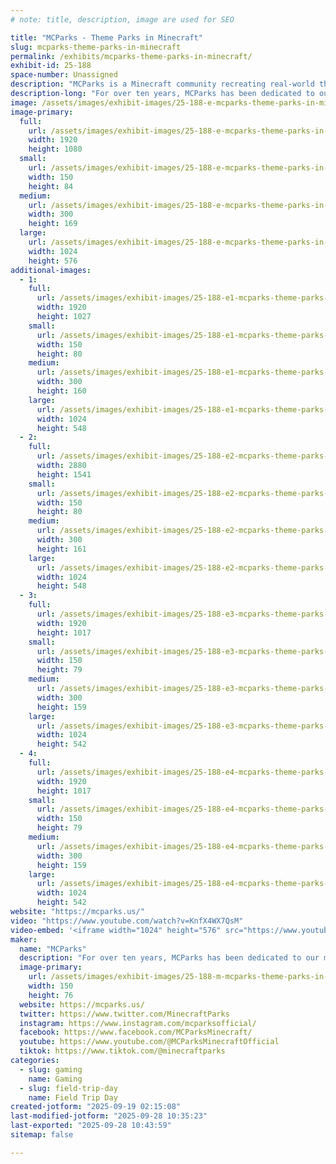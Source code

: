```yaml
---
# note: title, description, image are used for SEO

title: "MCParks - Theme Parks in Minecraft"
slug: mcparks-theme-parks-in-minecraft
permalink: /exhibits/mcparks-theme-parks-in-minecraft/
exhibit-id: 25-188
space-number: Unassigned
description: "MCParks is a Minecraft community recreating real-world theme parks and resorts at a 1:1 scale."
description-long: "For over ten years, MCParks has been dedicated to our mission to create the ultimate destination for theme parks in Minecraft. We specialize in recreating real-world theme parks and resorts (like the Walt Disney World Resort, Universal Orlando Resort, and Disneyland Resort) at a 1:1 scale within the game of Minecraft. Since April 2013, we've welcomed over 450,000 unique Guests, and currently staff a team of over 150 volunteer Cast Members."
image: /assets/images/exhibit-images/25-188-e-mcparks-theme-parks-in-minecraft-castlemcparks-300x169.png
image-primary: 
  full:
    url: /assets/images/exhibit-images/25-188-e-mcparks-theme-parks-in-minecraft-castlemcparks-full.png
    width: 1920
    height: 1080
  small:
    url: /assets/images/exhibit-images/25-188-e-mcparks-theme-parks-in-minecraft-castlemcparks-150x84.png
    width: 150
    height: 84
  medium:
    url: /assets/images/exhibit-images/25-188-e-mcparks-theme-parks-in-minecraft-castlemcparks-300x169.png
    width: 300
    height: 169
  large:
    url: /assets/images/exhibit-images/25-188-e-mcparks-theme-parks-in-minecraft-castlemcparks-1024x576.png
    width: 1024
    height: 576
additional-images: 
  - 1:
    full:
      url: /assets/images/exhibit-images/25-188-e1-mcparks-theme-parks-in-minecraft-epcotmcp-full.png
      width: 1920
      height: 1027
    small:
      url: /assets/images/exhibit-images/25-188-e1-mcparks-theme-parks-in-minecraft-epcotmcp-150x80.png
      width: 150
      height: 80
    medium:
      url: /assets/images/exhibit-images/25-188-e1-mcparks-theme-parks-in-minecraft-epcotmcp-300x160.png
      width: 300
      height: 160
    large:
      url: /assets/images/exhibit-images/25-188-e1-mcparks-theme-parks-in-minecraft-epcotmcp-1024x548.png
      width: 1024
      height: 548
  - 2:
    full:
      url: /assets/images/exhibit-images/25-188-e2-mcparks-theme-parks-in-minecraft-dlmcp-full.png
      width: 2880
      height: 1541
    small:
      url: /assets/images/exhibit-images/25-188-e2-mcparks-theme-parks-in-minecraft-dlmcp-150x80.png
      width: 150
      height: 80
    medium:
      url: /assets/images/exhibit-images/25-188-e2-mcparks-theme-parks-in-minecraft-dlmcp-300x161.png
      width: 300
      height: 161
    large:
      url: /assets/images/exhibit-images/25-188-e2-mcparks-theme-parks-in-minecraft-dlmcp-1024x548.png
      width: 1024
      height: 548
  - 3:
    full:
      url: /assets/images/exhibit-images/25-188-e3-mcparks-theme-parks-in-minecraft-2025-02-25-20-26-52-full.png
      width: 1920
      height: 1017
    small:
      url: /assets/images/exhibit-images/25-188-e3-mcparks-theme-parks-in-minecraft-2025-02-25-20-26-52-150x79.png
      width: 150
      height: 79
    medium:
      url: /assets/images/exhibit-images/25-188-e3-mcparks-theme-parks-in-minecraft-2025-02-25-20-26-52-300x159.png
      width: 300
      height: 159
    large:
      url: /assets/images/exhibit-images/25-188-e3-mcparks-theme-parks-in-minecraft-2025-02-25-20-26-52-1024x542.png
      width: 1024
      height: 542
  - 4:
    full:
      url: /assets/images/exhibit-images/25-188-e4-mcparks-theme-parks-in-minecraft-2024-09-01-10-08-37-full.png
      width: 1920
      height: 1017
    small:
      url: /assets/images/exhibit-images/25-188-e4-mcparks-theme-parks-in-minecraft-2024-09-01-10-08-37-150x79.png
      width: 150
      height: 79
    medium:
      url: /assets/images/exhibit-images/25-188-e4-mcparks-theme-parks-in-minecraft-2024-09-01-10-08-37-300x159.png
      width: 300
      height: 159
    large:
      url: /assets/images/exhibit-images/25-188-e4-mcparks-theme-parks-in-minecraft-2024-09-01-10-08-37-1024x542.png
      width: 1024
      height: 542
website: "https://mcparks.us/"
video: "https://www.youtube.com/watch?v=KnfX4WX7QsM"
video-embed: '<iframe width="1024" height="576" src="https://www.youtube.com/embed/KnfX4WX7QsM?feature=oembed" frameborder="0" allow="accelerometer; autoplay; clipboard-write; encrypted-media; gyroscope; picture-in-picture; web-share" referrerpolicy="strict-origin-when-cross-origin" allowfullscreen title="What We&#39;re Working On | MCParks | Minecraft"></iframe>'
maker: 
  name: "MCParks"
  description: "For over ten years, MCParks has been dedicated to our mission to create the ultimate destination for theme parks in Minecraft. We specialize in recreating real-world theme parks and resorts (like the Walt Disney World Resort, Universal Orlando Resort, and Disneyland Resort) at a 1:1 scale within the game of Minecraft. Since April 2013, we've welcomed over 450,000 unique Guests, and currently staff a team of over 150 volunteer Cast Members."
  image-primary:
    url: /assets/images/exhibit-images/25-188-m-mcparks-theme-parks-in-minecraft-mcparks-vertical-color-150x76.png
    width: 150
    height: 76
  website: https://mcparks.us/
  twitter: https://www.twitter.com/MinecraftParks
  instagram: https://www.instagram.com/mcparksofficial/
  facebook: https://www.facebook.com/MCParksMinecraft/
  youtube: https://www.youtube.com/@MCParksMinecraftOfficial
  tiktok: https://www.tiktok.com/@minecraftparks
categories: 
  - slug: gaming
    name: Gaming
  - slug: field-trip-day
    name: Field Trip Day
created-jotform: "2025-09-19 02:15:08"
last-modified-jotform: "2025-09-28 10:35:23"
last-exported: "2025-09-28 10:43:59"
sitemap: false

---
```

